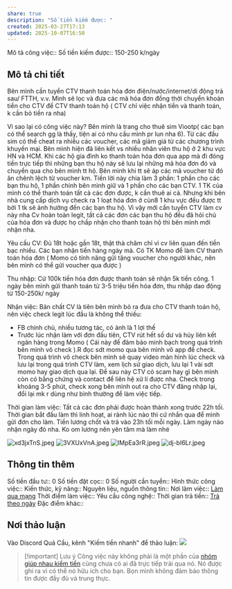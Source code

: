 ```yaml
---
share: true
description: "Số tiền kiếm được: "
created: 2025-03-27T17:13
updated: 2025-10-07T16:50
---
```

Mô tả công việc:: 
Số tiền kiếm được:: 150-250 k/ngày

## Mô tả chi tiết
Bên mình cần tuyển CTV thanh toán hóa đơn điện/nước/internet/di động trả sau/ FTTH, v.v. Mình sẽ lọc và đưa các mã hóa đơn đồng thời chuyển khoản tiền cho CTV để CTV thanh toán hộ ( CTV chỉ việc nhận tiền và thanh toán, k cần bỏ tiền ra nha)

Vì sao lại có công việc này? Bên mình là trang cho thuê sim Viootp( các bạn có thể search gg là thấy, tiện ai có nhu cầu mình pr lun nha 6). Từ các đầu sim có thể cheat ra nhiều các voucher, các mã giảm giá từ các chương trình khuyến mại. Bên mình hiện đã liên kết vs nhiều nhân viên thu hộ ở 2 khu vực HN và HCM. Khi các hộ gia đình ko thanh toán hóa đơn qua app mà đi đóng tiền trực tiếp thì những bạn thu hộ này sẽ lưu lại những mã hóa đơn đó và chuyển qua cho bên mình tt hộ. Bên mình khi tt sẽ áp các mã voucher từ đó ăn chênh lệch từ voucher km. Tiền lời này chia làm 3 phần: 1 phần cho các bạn thu hộ, 1 phần chính bên mình giữ và 1 phần cho các bạn CTV. 1 TK của mình có thể thanh toán tất cả các đơn được, k cần thuê ai cả. Nhưng khi bên nhà cung cấp dịch vụ check ra 1 loạt hóa đơn ở cùn8 1 khu vực đều được tt bởi 1 tk sẽ ảnh hưởng đến các bạn thu hộ. Vì vậy mới cần tuyển CTV làm cv này nha Cv hoàn toàn legit, tất cả các đơn các bạn thu hộ đều đã hỏi chủ của hóa đơn và được họ chấp nhận cho thanh toán hộ thì bên mình mới nhận nha. 

Yêu cầu CV: Đủ 18t hoặc gần 18t, thật thà chăm chỉ vì cv liên quan đến tiền bạc nhiều. Các bạn nhận tiền hàng ngày mà. Có TK Momo để làm CV thanh toán hóa đơn ( Momo có tính năng gửi tặng voucher cho người khác, nên bên mình có thể gửi voucher qua được )

Thu nhập: Cứ 100k tiền hóa đơn được thanh toán sẽ nhận 5k tiền công. 1 ngày bên mình gửi thanh toán từ 3-5 triệu tiền hóa đơn, thu nhập dao động từ 150-250k/ ngày 

Nhận việc: Bản chất CV là tiên bên mình bỏ ra đưa cho CTV thanh toán hộ, nên việc check legit lúc đầu là không thể thiếu:
- FB chính chủ, nhiều tương tác, có ảnh là 1 lợi thế 
- Trước lúc nhận làm với đơn đầu tiên, CTV rút hết số dư và hủy liên kết ngân hàng trong Momo ( Cái này để đảm bảo minh bạch trong quá trình bên mình vô check ).R đọc sdt momo qua bên mình vô app để check. Trong quá trình vô check bên mình sẽ quay video màn hình lúc check và lưu lại trong quá trình CTV làm, xem lịch sử giao dịch, lưu lại 1 vài sdt momo hay giao dịch qua lại. Để sau này CTV có scam hay gì bên mình còn có bằng chứng và contact để liên hệ xử lí được nha. Check trong khoảng 3-5 phút, check xong bên mình out ra cho CTV đăng nhập lại, đổi lại mk r dùng như bình thường để làm việc tiếp. 

Thời gian làm việc: Tất cả các đơn phải được hoàn thành xong trước 22h tối. Thời gian bắt đầu làm thì linh hoạt, ai rảnh lúc nào thì cứ nhắn qua để mình gửi đơn cho làm. Tiền lương chốt và trả vào 23h tối mỗi ngày. Làm ngày nào nhận ngày đó nha. Ko om lương nên yên tâm mà làm nhé

![xd3jxTnS.jpeg](../../../../assets/attachments/xd3jxTnS.jpeg)
![3VXUxVnA.jpeg](../../../../assets/attachments/3VXUxVnA.jpeg)
![IMpEa3rR.jpeg](../../../../assets/attachments/IMpEa3rR.jpeg)
![dj-bI6Lr.jpeg](../../../../assets/attachments/dj-bI6Lr.jpeg)

## Thông tin thêm
Số tiền đầu tư:: 0
Số tiền đặt cọc:: 0
Số người cần tuyển:: 
Hình thức công việc::
Kiến thức, kỹ năng::
Nguyên liệu, nguồn thông tin::
Nơi làm việc:: [Làm qua mạng](../../%C4%90%E1%BA%B7c%20%C4%91i%E1%BB%83m%20c%C3%B4ng%20vi%E1%BB%87c/N%C6%A1i%20l%C3%A0m%20vi%E1%BB%87c/L%C3%A0m%20qua%20m%E1%BA%A1ng.md)
Thời điểm làm việc::
Yêu cầu công nghệ::
Thời gian trả tiền:: [Trả theo ngày](../../%C4%90%E1%BA%B7c%20%C4%91i%E1%BB%83m%20c%C3%B4ng%20vi%E1%BB%87c/Th%E1%BB%9Di%20%C4%91i%E1%BB%83m%20tr%E1%BA%A3%20ti%E1%BB%81n/Tr%E1%BA%A3%20theo%20ng%C3%A0y.md)
Đặc điểm khác::

## Nơi thảo luận
Vào Discord Quả Cầu, kênh "Kiếm tiền nhanh" để thảo luận:
![](https://i.imgur.com/PffcLkI.png)

> [!important] Lưu ý
> Công việc này không phải là một phần của [nhóm giúp nhau kiếm tiền](../../../../%F0%9F%93%90D%E1%BB%B1%20%C3%A1n/Gi%C3%BAp%20nhau%20ki%E1%BA%BFm%20ti%E1%BB%81n/index.md) cũng chưa có ai đã trực tiếp trải qua nó. Nó được ghi ra vì có thể nó hữu ích cho bạn. Bọn mình không đảm bảo thông tin được đầy đủ và trung thực.